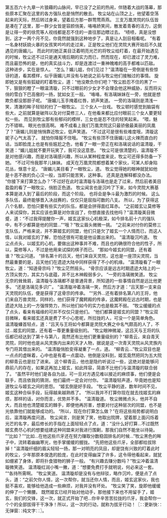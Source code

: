 第五百六十九章一片狼藉的山脉间，早已没了之前的热闹，伴随着大战的落幕，那些原本汇聚在这里的各方强队也是悄然的散去。
牧尘站在山顶之上，他望着空荡起来的天际，然后转过身来，望着后方那一群莺莺燕燕。
三支万凰灵院的队伍皆是凑在了这里，那一群少女皆是容颜俏美，咯咯娇笑间，散发着青春的活力，这倒是让得一旁的徐荒等人视线都是忍不住的一直往那边瞟过去。
“啧啧，真是没想到，这才一两个月不见，你竟然就强到这种地步了，真是让人刮目相看呢。
”有着一名身材妖娆火暴的女孩笑吟吟的走过来，正是牧尘他们在灵院大赛开始后不久就遇见的唐媚儿。
而此时的她正美目泛着明亮光芒的将牧尘给盯着，在最开始遇见的时候，牧尘还不过只是通天境后期的实力而已，然而现在，却已渡过了灵力难，而且最恐怖的是，他的真实战斗力，却是连渡过一重神魄难的高手都难以匹敌。
这种进步，实在是惊人。
“怎么？媚儿姐，你们见过？”温清璇在一旁倒是有些惊讶的道，看其模样，似乎唐媚儿并没有与她说之前与牧尘他们接触过的事情。
旋即她又是有些狐疑的盯着牧尘，道：“他没欺负你们吧？”牧尘脸忍不住的黑了一下，狠狠的瞪了一眼温清璇，只不过眼前的少女才不会理会他这种威胁，反而将尖俏的雪白下巴高傲的一扬，犹如女王一般。
“咯咯，有洛璃妹妹在一旁，他就是想欺负都没那胆子呢。
”唐媚儿玉手掩着红唇，娇声笑道。
一旁的洛璃则是清浅一笑，清澈的眸子轻轻的扫了一眼牧尘。
三个女人一台戏。
牧尘顿时感觉到脑袋有些大，之前就算是破阵以及对付莫修三人，在他看来都比应付眼前三个女人要更轻松一些。
而见到牧尘那有些郁闷的模样，三女也是忍不住的轻笑起来。
“喂，魅力不错嘛。
眼光也很高啊。
难不成看上我们万凰灵院这只最骄傲最美丽的凤凰了？”唐媚儿则是悄悄靠近牧尘，低声笑道。
“不过这可是很有些难度哦，清璇这妮子心气太高了。
就怕你降服不住哦。
”牧尘有些顶不住唐媚儿这火辣而直白的话，当即脸庞上也是有些尴尬之色，他看了一眼一旁正在和洛璃说话的温清璇，干笑道：“媚儿姐就不要开玩笑了，我可没这意思。
”牧尘可是很清楚的，温清璇不是对他感兴趣，而是对洛璃感兴趣，所以从某种程度来说，牧尘可还得多防备一下她。
“不过可怜我那芊儿妹妹。
成天在万凰灵院都想着某个家伙，可某人却身陷花丛，惬意十足。
”唐媚儿美目看了一眼牧尘，道。
牧尘觉得她的眼神就犹如他是十恶不赦的负心汉一般，当即只能苦笑，这种事。
还真是连解释都没办法。
“你接下来打算怎么办？”不过好在此时温清璇与洛璃也是走了过来，然后前者美目盈盈的看了一眼牧尘，俏脸正色道。
牧尘闻言也是沉吟了下来，如今灵院大赛基本算是进入到了最后的阶段，而这个阶段。
也将会是争斗最为激烈的时候。
这么多队伍，最终能够晋入决战赛的，仅仅只是屈指可数的八支。
所以，为了获得这八个名额，恐怕只要有些实力的队伍，都是会拼得面红耳赤。
“之前姬玄让莫修等人来试探你，其实应该也算是对你宣战了，你想直接去找他吗？”温清璇美目微蹙，道：“不过我得提醒你一声，姬玄这家伙心机极深，如今排名前十六的强队中，有不少都算是他的同盟...”“哦？”牧尘眉头微微一挑。
“之前来对付你的莫修三支队伍，严格来说，并不算姬玄的同盟，他们只是欠了姬玄一个人情而已，而这人情，以我对姬玄的了解，恐怕还很有可能是他设置出来的。
”温清璇沉吟道。
牧尘点点头，以姬玄的心机，要做出这种事并不难，而且也的确很符合他的性子，所以，莫修等人，不过是他用来试探的棋子而已。
“那如今姬玄的同盟，还有着谁？”牧尘问道。
“排名第十的吕天，他们来自天灵院，这也是一座顶尖灵院，当然最重要的是，吕天他们在遗迹大陆中同样获得了不小的机缘。
”温清璇看了一眼牧尘，道：“知道骨宗吗？”牧尘茫然摇头。
“骨宗应该是远古时期遗迹大陆上的一方顶尖势力，其实力与底蕴，并不比木神殿弱多少。
”一旁的洛璃微笑道。
牧尘无奈的耸耸肩，温清璇与洛璃都不是普通背景，所知道的一些事情自然是远比他更多。
“还是洛璃见多识广。
”温清璇冲着洛璃一笑，然后方才道：“吕天那一支来自天灵院的队伍，便是获得了这骨宗的传承。
”“另外...还有着排名第八的王将，他们来自万兽灵院，同样的，他们获得了魔鳄殿的传承，这魔鳄殿在远古时期，也是遗迹大陆上的一方强悍势力，所以他们如今的实力也是极其不弱。
”牧尘缓缓的点了点头，看来有福缘的可并不仅仅只是他们。
“他们都算是姬玄的同盟？”牧尘双目微眯，看来姬玄还真是费了不小心思呢，所拉拢的人，可没一个是简单角色。
温清璇螓首轻点，道：“吕天与王将如今都算是灵院大赛之中名气颇高的人了，不过...姬玄的同盟，还有着一尊更重量级别的。
”牧尘眼神微凝，这吕天与王将的队伍都已经达到了第十与第八，竟然还有比他们更重量级别的？“柳青云，来自青天灵院，同时他也是从风灵族内出来的天才人物，据说是这一次青天灵院从风灵族内专门将其借出来的。
”温清璇俏脸变得凝重了一点，道。
“柳青云...”牧尘双目也是一点点的虚眯着，心中也是有着一点震动，他倒是没料到，姬玄竟然把同为五大院的柳青云也是拉了进来。
这个柳青云，他也是隐约听说过一些，这绝对是能够问鼎前八的存在，如果这再加上姬玄，如此阵容，简直不比他们与温清璇的联合弱了。
“虽然平时他们是各自为战，可一旦对方遇见难以接近的麻烦事，他们便是会联手，而且依我的猜测，他们最终一定会对付你。
”温清璇轻声道，毕竟她也是知道牧尘与姬玄之间的恩怨。
“姬玄倒是好手段。
”牧尘平静的道，数年时间不见，姬玄这种合纵手段，玩得越来越熟练了。
“所以我并不打算你现在就去找姬玄的麻烦，那样的话，对你而言，优势并不多。
”温清璇道。
牧尘微微点头，他并不自大，而且他也清楚姬玄的棘手，即便他再厉害，想要对付这种层次的同盟，也不是光依靠他们就能够成功的。
“所以，现在你打算怎么做？”在将这些局势都说明白后，温清璇再度问道。
牧尘闻言，则是笑了笑，他取出院牌，望着那上面闪烁着光芒的名字，最后修长的手指在上面轻轻点了点，道：“没什么好打算...不过既然姬玄费尽心机的想要组建这种同盟来对我进行围剿，那我们自然不能坐以待毙。
”“比如？”“比如...在他这些爪牙还在努力赚取分数稳固排名的时候...”牧尘黑色的眸子中，流转着幽幽寒光，他手掌缓缓的握拢。
“先把他这些爪牙，全部都给拔除掉！”温清璇纤细的眉尖轻轻一扬，那一对明亮的凤目，却是饶有兴致的盯着此时的牧尘，少年那原本俊逸的脸庞，在此时变得幽深了许多，这令得他看起来，就犹如绷紧了身体，即将扑食猎物的狮子一般。
“有兴趣去赚分数吗？”牧尘冲着温清璇微笑道。
温清璇红润小嘴一撇，道：“想要免费打手就明说，何必来这一套。
”“各持所需啊。
”牧尘笑道。
温清璇却是没有与他辩驳，略作沉吟，便是点了点头，道：“之前欠你人情，这一次帮你，就当还你人情，而且，姬玄这家伙，我也挺不喜欢，能够给他造成一些麻烦，对我并没有坏处。
”牧尘笑了笑，旋即他缓缓的伸了一个懒腰。
既然姬玄已经开始对他动手，那他接下来也不用留手了，姬玄，我们的交锋，这一次，就正式开始了吧...你辛辛苦苦拉拢的爪牙，我会帮你一个个的全部拔得干干净净！所以，这一次的行动，就称为拔牙行动！〖∷更新快∷无弹窗∷纯文字∷〗。
